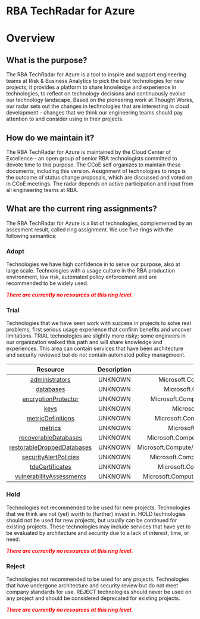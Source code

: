 
RBA TechRadar for Azure
=======================

# Overview

## What is the purpose?


The RBA TechRadar for Azure is a tool to inspire and support engineering teams at Risk & Business Analytics to pick the best technologies for new projects; it provides a platform to share knowledge and experience in technologies, to reflect on technology decisions and continuously evolve our technology landscape.  Based on the pioneering work at Thought Works, our radar sets out the changes in technologies that are interesting in cloud development - changes that we think our engineering teams should pay attention to and consider using in their projects.
## How do we maintain it?


The RBA TechRadar for Azure is maintained by the Cloud Center of Excellence - an open group of senior RBA technologists committed to devote time to this purpose.  The CCoE self organizes to maintain these documents, including this version.  Assignment of technologies to rings is the outcome of status change proposals, which are discussed and voted on in CCoE meetings.  The radar depends on active participation and input from all engineering teams at RBA.
## What are the current ring assignments?


The RBA TechRadar for Azure is a list of technologies, complemented by an assesment result, called ring assignment.  We use five rings with the following semantics:
### Adopt


Technologies we have high confidence in to serve our purpose, also at large scale.  Technologies with a usage culture in the RBA production environment, low risk, automated policy enforcement and are recommended to be widely used.  
  
***<font color="red"> There are currently no resources at this ring level. </font>***
### Trial


Technologies that we have seen work with success in projects to solve real problems;  first serious usage experience that confirm benefits and uncover limitations.  TRIAL technologies are slightly more risky; some engineers in our organization walked this path and will share knowledge and experiences.  This area can contain services that have been architecture and security reviewed but do not contain automated policy managmeent.  

|Resource|Description|Path|Status|
| :---: | :---: | :---: | :---: |
|[administrators](https://github.com/openrba/python-azure-techradar/tree/master/Microsoft.Compute/managedInstances/administrators)|UNKNOWN|Microsoft.Compute/managedInstances/administrators|TRIAL|
|[databases](https://github.com/openrba/python-azure-techradar/tree/master/Microsoft.Compute/managedInstances/databases)|UNKNOWN|Microsoft.Compute/managedInstances/databases|TRIAL|
|[encryptionProtector](https://github.com/openrba/python-azure-techradar/tree/master/Microsoft.Compute/managedInstances/encryptionProtector)|UNKNOWN|Microsoft.Compute/managedInstances/encryptionProtector|TRIAL|
|[keys](https://github.com/openrba/python-azure-techradar/tree/master/Microsoft.Compute/managedInstances/keys)|UNKNOWN|Microsoft.Compute/managedInstances/keys|TRIAL|
|[metricDefinitions](https://github.com/openrba/python-azure-techradar/tree/master/Microsoft.Compute/managedInstances/metricDefinitions)|UNKNOWN|Microsoft.Compute/managedInstances/metricDefinitions|TRIAL|
|[metrics](https://github.com/openrba/python-azure-techradar/tree/master/Microsoft.Compute/managedInstances/metrics)|UNKNOWN|Microsoft.Compute/managedInstances/metrics|TRIAL|
|[recoverableDatabases](https://github.com/openrba/python-azure-techradar/tree/master/Microsoft.Compute/managedInstances/recoverableDatabases)|UNKNOWN|Microsoft.Compute/managedInstances/recoverableDatabases|TRIAL|
|[restorableDroppedDatabases](https://github.com/openrba/python-azure-techradar/tree/master/Microsoft.Compute/managedInstances/restorableDroppedDatabases)|UNKNOWN|Microsoft.Compute/managedInstances/restorableDroppedDatabases|TRIAL|
|[securityAlertPolicies](https://github.com/openrba/python-azure-techradar/tree/master/Microsoft.Compute/managedInstances/securityAlertPolicies)|UNKNOWN|Microsoft.Compute/managedInstances/securityAlertPolicies|TRIAL|
|[tdeCertificates](https://github.com/openrba/python-azure-techradar/tree/master/Microsoft.Compute/managedInstances/tdeCertificates)|UNKNOWN|Microsoft.Compute/managedInstances/tdeCertificates|TRIAL|
|[vulnerabilityAssessments](https://github.com/openrba/python-azure-techradar/tree/master/Microsoft.Compute/managedInstances/vulnerabilityAssessments)|UNKNOWN|Microsoft.Compute/managedInstances/vulnerabilityAssessments|TRIAL|

### Hold


Technologies not recommended to be used for new projects. Technologies that we think are not (yet) worth to (further) invest in.  HOLD technologies should not be used for new projects, but usually can be continued for existing projects.  These technologies may include services that have yet to be evaluated by architecture and security due to a lack of interest, time, or need.  
  
***<font color="red"> There are currently no resources at this ring level. </font>***
### Reject


Technologies not recommended to be used for any projects. Technologies that have undergone architecture and security review but do not meet company standards for use.  REJECT technologies should never be used on any project and should be considered deprecated for existing projects.  
  
***<font color="red"> There are currently no resources at this ring level. </font>***